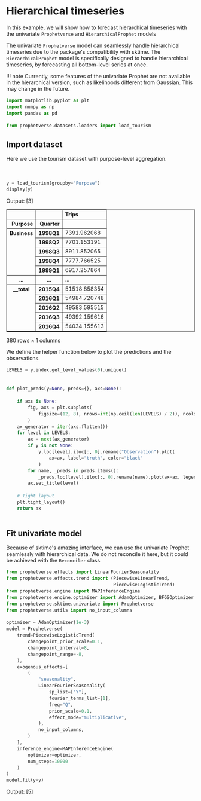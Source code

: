 # Hierarchical timeseries
In this example, we will show how to forecast hierarchical timeseries
with the univariate `Prophetverse` and `HierarchicalProphet` models

The univariate `Prophetverse` model can seamlessly handle hierarchical timeseries
due to the package's compatibility with sktime. The `HierarchicalProphet` model
is specifically designed to handle hierarchical timeseries, by forecasting all
bottom-level series at once. 

!!! note
    Currently, some features of the univariate Prophet are not available in the hierarchical
    version, such as likelihoods different from Gaussian. This may change in the future.





```python
import matplotlib.pyplot as plt
import numpy as np
import pandas as pd

from prophetverse.datasets.loaders import load_tourism


```

## Import dataset

Here we use the tourism dataset with purpose-level aggregation.



```python


y = load_tourism(groupby="Purpose")
display(y)


```
<p class="cell-output-title jp-RenderedText jp-OutputArea-output">Output: <span class="cell-output-count">[3]</span></p>


<div>
<style scoped>
    .dataframe tbody tr th:only-of-type {
        vertical-align: middle;
    }

    .dataframe tbody tr th {
        vertical-align: top;
    }

    .dataframe thead th {
        text-align: right;
    }
</style>
<table border="1" class="dataframe">
  <thead>
    <tr style="text-align: right;">
      <th></th>
      <th></th>
      <th>Trips</th>
    </tr>
    <tr>
      <th>Purpose</th>
      <th>Quarter</th>
      <th></th>
    </tr>
  </thead>
  <tbody>
    <tr>
      <th rowspan="5" valign="top">Business</th>
      <th>1998Q1</th>
      <td>7391.962068</td>
    </tr>
    <tr>
      <th>1998Q2</th>
      <td>7701.153191</td>
    </tr>
    <tr>
      <th>1998Q3</th>
      <td>8911.852065</td>
    </tr>
    <tr>
      <th>1998Q4</th>
      <td>7777.766525</td>
    </tr>
    <tr>
      <th>1999Q1</th>
      <td>6917.257864</td>
    </tr>
    <tr>
      <th>...</th>
      <th>...</th>
      <td>...</td>
    </tr>
    <tr>
      <th rowspan="5" valign="top">__total</th>
      <th>2015Q4</th>
      <td>51518.858354</td>
    </tr>
    <tr>
      <th>2016Q1</th>
      <td>54984.720748</td>
    </tr>
    <tr>
      <th>2016Q2</th>
      <td>49583.595515</td>
    </tr>
    <tr>
      <th>2016Q3</th>
      <td>49392.159616</td>
    </tr>
    <tr>
      <th>2016Q4</th>
      <td>54034.155613</td>
    </tr>
  </tbody>
</table>
<p>380 rows × 1 columns</p>
</div>



We define the helper function below to plot the predictions and the observations.




```python
LEVELS = y.index.get_level_values(0).unique()


def plot_preds(y=None, preds={}, axs=None):

    if axs is None:
        fig, axs = plt.subplots(
            figsize=(12, 8), nrows=int(np.ceil(len(LEVELS) / 2)), ncols=2
        )
    ax_generator = iter(axs.flatten())
    for level in LEVELS:
        ax = next(ax_generator)
        if y is not None:
            y.loc[level].iloc[:, 0].rename("Observation").plot(
                ax=ax, label="truth", color="black"
            )
        for name, _preds in preds.items():
            _preds.loc[level].iloc[:, 0].rename(name).plot(ax=ax, legend=True)
        ax.set_title(level)

    # Tight layout
    plt.tight_layout()
    return ax



```

## Fit univariate model

Because of sktime's amazing interface, we can use the univariate Prophet seamlessly with hierarchical data. We do not reconcile it here, but it could be achieved with the `Reconciler` class.




```python
from prophetverse.effects import LinearFourierSeasonality
from prophetverse.effects.trend import (PiecewiseLinearTrend,
                                        PiecewiseLogisticTrend)
from prophetverse.engine import MAPInferenceEngine
from prophetverse.engine.optimizer import AdamOptimizer, BFGSOptimizer
from prophetverse.sktime.univariate import Prophetverse
from prophetverse.utils import no_input_columns

optimizer = AdamOptimizer(1e-3)
model = Prophetverse(
    trend=PiecewiseLogisticTrend(
        changepoint_prior_scale=0.1,
        changepoint_interval=8,
        changepoint_range=-8,
    ),
    exogenous_effects=[
        (
            "seasonality",
            LinearFourierSeasonality(
                sp_list=["Y"],
                fourier_terms_list=[1],
                freq="Q",
                prior_scale=0.1,
                effect_mode="multiplicative",
            ),
            no_input_columns,
        )
    ],
    inference_engine=MAPInferenceEngine(
        optimizer=optimizer,
        num_steps=10000
    )
)
model.fit(y=y)


```
<p class="cell-output-title jp-RenderedText jp-OutputArea-output">Output: <span class="cell-output-count">[5]</span></p>




<style>#sk-20ff3454-d574-48c2-8425-4a26c76be409 {
    /* Definition of color scheme common for light and dark mode */
    --sklearn-color-text: black;
    --sklearn-color-line: gray;
    /* Definition of color scheme for objects */
    --sklearn-color-level-0: #fff5e6;
    --sklearn-color-level-1: #f6e4d2;
    --sklearn-color-level-2: #ffe0b3;
    --sklearn-color-level-3: chocolate;

    /* Specific color for light theme */
    --sklearn-color-text-on-default-background: var(--theme-code-foreground, var(--jp-content-font-color1, black));
    --sklearn-color-background: var(--theme-background, var(--jp-layout-color0, white));
    --sklearn-color-border-box: var(--theme-code-foreground, var(--jp-content-font-color1, black));
    --sklearn-color-icon: #696969;

    @media (prefers-color-scheme: dark) {
      /* Redefinition of color scheme for dark theme */
      --sklearn-color-text-on-default-background: var(--theme-code-foreground, var(--jp-content-font-color1, white));
      --sklearn-color-background: var(--theme-background, var(--jp-layout-color0, #111));
      --sklearn-color-border-box: var(--theme-code-foreground, var(--jp-content-font-color1, white));
      --sklearn-color-icon: #878787;
    }
  }

  #sk-20ff3454-d574-48c2-8425-4a26c76be409 {
    color: var(--sklearn-color-text);
  }

  #sk-20ff3454-d574-48c2-8425-4a26c76be409 pre {
    padding: 0;
  }

  #sk-20ff3454-d574-48c2-8425-4a26c76be409 input.sk-hidden--visually {
    border: 0;
    clip: rect(1px 1px 1px 1px);
    clip: rect(1px, 1px, 1px, 1px);
    height: 1px;
    margin: -1px;
    overflow: hidden;
    padding: 0;
    position: absolute;
    width: 1px;
  }

  #sk-20ff3454-d574-48c2-8425-4a26c76be409 div.sk-dashed-wrapped {
    border: 1px dashed var(--sklearn-color-line);
    margin: 0 0.4em 0.5em 0.4em;
    box-sizing: border-box;
    padding-bottom: 0.4em;
    background-color: var(--sklearn-color-background);
  }

  #sk-20ff3454-d574-48c2-8425-4a26c76be409 div.sk-container {
    /* jupyter's `normalize.less` sets `[hidden] { display: none; }`
       but bootstrap.min.css set `[hidden] { display: none !important; }`
       so we also need the `!important` here to be able to override the
       default hidden behavior on the sphinx rendered scikit-learn.org.
       See: https://github.com/scikit-learn/scikit-learn/issues/21755 */
    display: inline-block !important;
    position: relative;
  }

  #sk-20ff3454-d574-48c2-8425-4a26c76be409 div.sk-text-repr-fallback {
    display: none;
  }

  div.sk-parallel-item,
  div.sk-serial,
  div.sk-item {
    /* draw centered vertical line to link estimators */
    background-image: linear-gradient(var(--sklearn-color-text-on-default-background), var(--sklearn-color-text-on-default-background));
    background-size: 2px 100%;
    background-repeat: no-repeat;
    background-position: center center;
  }

  /* Parallel-specific style estimator block */

  #sk-20ff3454-d574-48c2-8425-4a26c76be409 div.sk-parallel-item::after {
    content: "";
    width: 100%;
    border-bottom: 2px solid var(--sklearn-color-text-on-default-background);
    flex-grow: 1;
  }

  #sk-20ff3454-d574-48c2-8425-4a26c76be409 div.sk-parallel {
    display: flex;
    align-items: stretch;
    justify-content: center;
    background-color: var(--sklearn-color-background);
    position: relative;
  }

  #sk-20ff3454-d574-48c2-8425-4a26c76be409 div.sk-parallel-item {
    display: flex;
    flex-direction: column;
  }

  #sk-20ff3454-d574-48c2-8425-4a26c76be409 div.sk-parallel-item:first-child::after {
    align-self: flex-end;
    width: 50%;
  }

  #sk-20ff3454-d574-48c2-8425-4a26c76be409 div.sk-parallel-item:last-child::after {
    align-self: flex-start;
    width: 50%;
  }

  #sk-20ff3454-d574-48c2-8425-4a26c76be409 div.sk-parallel-item:only-child::after {
    width: 0;
  }

  /* Serial-specific style estimator block */

  #sk-20ff3454-d574-48c2-8425-4a26c76be409 div.sk-serial {
    display: flex;
    flex-direction: column;
    align-items: center;
    background-color: var(--sklearn-color-background);
    padding-right: 1em;
    padding-left: 1em;
  }


  /* Toggleable style: style used for estimator/Pipeline/ColumnTransformer box that is
  clickable and can be expanded/collapsed.
  - Pipeline and ColumnTransformer use this feature and define the default style
  - Estimators will overwrite some part of the style using the `sk-estimator` class
  */

  /* Pipeline and ColumnTransformer style (default) */

  #sk-20ff3454-d574-48c2-8425-4a26c76be409 div.sk-toggleable {
    /* Default theme specific background. It is overwritten whether we have a
    specific estimator or a Pipeline/ColumnTransformer */
    background-color: var(--sklearn-color-background);
  }

  /* Toggleable label */
  #sk-20ff3454-d574-48c2-8425-4a26c76be409 label.sk-toggleable__label {
    cursor: pointer;
    display: block;
    width: 100%;
    margin-bottom: 0;
    padding: 0.5em;
    box-sizing: border-box;
    text-align: center;
  }

  #sk-20ff3454-d574-48c2-8425-4a26c76be409 label.sk-toggleable__label-arrow:before {
    /* Arrow on the left of the label */
    content: "▸";
    float: left;
    margin-right: 0.25em;
    color: var(--sklearn-color-icon);
  }

  #sk-20ff3454-d574-48c2-8425-4a26c76be409 label.sk-toggleable__label-arrow:hover:before {
    color: var(--sklearn-color-text);
  }

  /* Toggleable content - dropdown */

  #sk-20ff3454-d574-48c2-8425-4a26c76be409 div.sk-toggleable__content {
    max-height: 0;
    max-width: 0;
    overflow: hidden;
    text-align: left;
    background-color: var(--sklearn-color-level-0);
  }

  #sk-20ff3454-d574-48c2-8425-4a26c76be409 div.sk-toggleable__content pre {
    margin: 0.2em;
    border-radius: 0.25em;
    color: var(--sklearn-color-text);
    background-color: var(--sklearn-color-level-0);
  }

  #sk-20ff3454-d574-48c2-8425-4a26c76be409 input.sk-toggleable__control:checked~div.sk-toggleable__content {
    /* Expand drop-down */
    max-height: 200px;
    max-width: 100%;
    overflow: auto;
  }

  #sk-20ff3454-d574-48c2-8425-4a26c76be409 input.sk-toggleable__control:checked~label.sk-toggleable__label-arrow:before {
    content: "▾";
  }

  /* Pipeline/ColumnTransformer-specific style */

  #sk-20ff3454-d574-48c2-8425-4a26c76be409 div.sk-label input.sk-toggleable__control:checked~label.sk-toggleable__label {
    color: var(--sklearn-color-text);
    background-color: var(--sklearn-color-level-2);
  }

  /* Estimator-specific style */

  /* Colorize estimator box */
  #sk-20ff3454-d574-48c2-8425-4a26c76be409 div.sk-estimator input.sk-toggleable__control:checked~label.sk-toggleable__label {
    /* unfitted */
    background-color: var(--sklearn-color-level-2);
  }

  #sk-20ff3454-d574-48c2-8425-4a26c76be409 div.sk-label label.sk-toggleable__label,
  #sk-20ff3454-d574-48c2-8425-4a26c76be409 div.sk-label label {
    /* The background is the default theme color */
    color: var(--sklearn-color-text-on-default-background);
  }

  /* On hover, darken the color of the background */
  #sk-20ff3454-d574-48c2-8425-4a26c76be409 div.sk-label:hover label.sk-toggleable__label {
    color: var(--sklearn-color-text);
    background-color: var(--sklearn-color-level-2);
  }

  /* Estimator label */

  #sk-20ff3454-d574-48c2-8425-4a26c76be409 div.sk-label label {
    font-family: monospace;
    font-weight: bold;
    display: inline-block;
    line-height: 1.2em;
  }

  #sk-20ff3454-d574-48c2-8425-4a26c76be409 div.sk-label-container {
    text-align: center;
  }

  /* Estimator-specific */
  #sk-20ff3454-d574-48c2-8425-4a26c76be409 div.sk-estimator {
    font-family: monospace;
    border: 1px dotted var(--sklearn-color-border-box);
    border-radius: 0.25em;
    box-sizing: border-box;
    margin-bottom: 0.5em;
    background-color: var(--sklearn-color-level-0);
  }

  /* on hover */
  #sk-20ff3454-d574-48c2-8425-4a26c76be409 div.sk-estimator:hover {
    background-color: var(--sklearn-color-level-2);
  }

  /* Specification for estimator info */

  .sk-estimator-doc-link,
  a:link.sk-estimator-doc-link,
  a:visited.sk-estimator-doc-link {
    float: right;
    font-size: smaller;
    line-height: 1em;
    font-family: monospace;
    background-color: var(--sklearn-color-background);
    border-radius: 1em;
    height: 1em;
    width: 1em;
    text-decoration: none !important;
    margin-left: 1ex;
    border: var(--sklearn-color-level-1) 1pt solid;
    color: var(--sklearn-color-level-1);
  }

  /* On hover */
  div.sk-estimator:hover .sk-estimator-doc-link:hover,
  .sk-estimator-doc-link:hover,
  div.sk-label-container:hover .sk-estimator-doc-link:hover,
  .sk-estimator-doc-link:hover {
    background-color: var(--sklearn-color-level-3);
    color: var(--sklearn-color-background);
    text-decoration: none;
  }

  /* Span, style for the box shown on hovering the info icon */
  .sk-estimator-doc-link span {
    display: none;
    z-index: 9999;
    position: relative;
    font-weight: normal;
    right: .2ex;
    padding: .5ex;
    margin: .5ex;
    width: min-content;
    min-width: 20ex;
    max-width: 50ex;
    color: var(--sklearn-color-text);
    box-shadow: 2pt 2pt 4pt #999;
    background: var(--sklearn-color-level-0);
    border: .5pt solid var(--sklearn-color-level-3);
  }

  .sk-estimator-doc-link:hover span {
    display: block;
  }

  /* "?"-specific style due to the `<a>` HTML tag */

  #sk-20ff3454-d574-48c2-8425-4a26c76be409 a.estimator_doc_link {
    float: right;
    font-size: 1rem;
    line-height: 1em;
    font-family: monospace;
    background-color: var(--sklearn-color-background);
    border-radius: 1rem;
    height: 1rem;
    width: 1rem;
    text-decoration: none;
    color: var(--sklearn-color-level-1);
    border: var(--sklearn-color-level-1) 1pt solid;
  }

  /* On hover */
  #sk-20ff3454-d574-48c2-8425-4a26c76be409 a.estimator_doc_link:hover {
    background-color: var(--sklearn-color-level-3);
    color: var(--sklearn-color-background);
    text-decoration: none;
  }
</style><div id='sk-20ff3454-d574-48c2-8425-4a26c76be409' class="sk-top-container"><div class="sk-text-repr-fallback"><pre>Prophetverse(exogenous_effects=[(&#x27;seasonality&#x27;,
                                 LinearFourierSeasonality(effect_mode=&#x27;multiplicative&#x27;,
                                                          fourier_terms_list=[1],
                                                          freq=&#x27;Q&#x27;,
                                                          prior_scale=0.1,
                                                          sp_list=[&#x27;Y&#x27;]),
                                 &#x27;^$&#x27;)],
             inference_engine=MAPInferenceEngine(optimizer=AdamOptimizer()),
             trend=PiecewiseLogisticTrend(capacity_prior=&lt;numpyro.distributions.distribution.TransformedDistribution object at 0x179ef8ad0&gt;,
                                          changepoint_interval=8,
                                          changepoint_prior_scale=0.1,
                                          changepoint_range=-8))</pre><b>Please rerun this cell to show the HTML repr or trust the notebook.</b></div><div class="sk-container" hidden><div class="sk-item sk-dashed-wrapped"><div class='sk-label-container'><div class="sk-label sk-toggleable"><input class="sk-toggleable__control sk-hidden--visually" id=UUID('f7f227cf-d271-4cba-9f01-9e7a52fd1d83') type="checkbox" ><label for=UUID('f7f227cf-d271-4cba-9f01-9e7a52fd1d83') class='sk-toggleable__label sk-toggleable__label-arrow'>Prophetverse</label><div class="sk-toggleable__content"><pre>Prophetverse(exogenous_effects=[(&#x27;seasonality&#x27;,
                                 LinearFourierSeasonality(effect_mode=&#x27;multiplicative&#x27;,
                                                          fourier_terms_list=[1],
                                                          freq=&#x27;Q&#x27;,
                                                          prior_scale=0.1,
                                                          sp_list=[&#x27;Y&#x27;]),
                                 &#x27;^$&#x27;)],
             inference_engine=MAPInferenceEngine(optimizer=AdamOptimizer()),
             trend=PiecewiseLogisticTrend(capacity_prior=&lt;numpyro.distributions.distribution.TransformedDistribution object at 0x179ef8ad0&gt;,
                                          changepoint_interval=8,
                                          changepoint_prior_scale=0.1,
                                          changepoint_range=-8))</pre></div></div></div><div class="sk-parallel"><div class="sk-parallel-item"><div class="sk-item"><div class='sk-label-container'><div class="sk-label sk-toggleable"><input class="sk-toggleable__control sk-hidden--visually" id=UUID('7596c1bc-76a5-423a-bb39-d29efa2ddacc') type="checkbox" ><label for=UUID('7596c1bc-76a5-423a-bb39-d29efa2ddacc') class='sk-toggleable__label sk-toggleable__label-arrow'>trend: PiecewiseLogisticTrend</label><div class="sk-toggleable__content"><pre>PiecewiseLogisticTrend(capacity_prior=&lt;numpyro.distributions.distribution.TransformedDistribution object at 0x179ef8ad0&gt;,
                       changepoint_interval=8, changepoint_prior_scale=0.1,
                       changepoint_range=-8)</pre></div></div></div><div class="sk-serial"><div class='sk-item'><div class="sk-estimator sk-toggleable"><input class="sk-toggleable__control sk-hidden--visually" id=UUID('21daf77c-58f0-4509-bc21-6017f4847abc') type="checkbox" ><label for=UUID('21daf77c-58f0-4509-bc21-6017f4847abc') class='sk-toggleable__label sk-toggleable__label-arrow'>PiecewiseLogisticTrend</label><div class="sk-toggleable__content"><pre>PiecewiseLogisticTrend(capacity_prior=&lt;numpyro.distributions.distribution.TransformedDistribution object at 0x179ef8ad0&gt;,
                       changepoint_interval=8, changepoint_prior_scale=0.1,
                       changepoint_range=-8)</pre></div></div></div></div></div></div></div></div></div></div>



### Forecasting with automatic upcasting
To call the same methods we used in the univariate case, we do not need to change
a single line of code. The only difference is that the output will be a `pd.DataFrame`
with more rows and index levels.




```python
forecast_horizon = pd.period_range("1997Q1",
                                   "2020Q4",
                                   freq="Q")
preds = model.predict(fh=forecast_horizon)
display(preds.head())

# Plot
plot_preds(y, {"Prophet": preds})
plt.show()


```
<p class="cell-output-title jp-RenderedText jp-OutputArea-output">Output: <span class="cell-output-count">[6]</span></p>


<div>
<style scoped>
    .dataframe tbody tr th:only-of-type {
        vertical-align: middle;
    }

    .dataframe tbody tr th {
        vertical-align: top;
    }

    .dataframe thead th {
        text-align: right;
    }
</style>
<table border="1" class="dataframe">
  <thead>
    <tr style="text-align: right;">
      <th></th>
      <th></th>
      <th>Trips</th>
    </tr>
    <tr>
      <th>Purpose</th>
      <th>Quarter</th>
      <th></th>
    </tr>
  </thead>
  <tbody>
    <tr>
      <th rowspan="5" valign="top">Business</th>
      <th>1997Q1</th>
      <td>7125.237305</td>
    </tr>
    <tr>
      <th>1997Q2</th>
      <td>8061.900391</td>
    </tr>
    <tr>
      <th>1997Q3</th>
      <td>8989.023438</td>
    </tr>
    <tr>
      <th>1997Q4</th>
      <td>8044.009766</td>
    </tr>
    <tr>
      <th>1998Q1</th>
      <td>7125.237305</td>
    </tr>
  </tbody>
</table>
</div>



    
![png](file_files/output_9_1.png)
    


The same applies to the decomposition method:




```python
decomposition = model.predict_components(fh=forecast_horizon)
decomposition.head()

```
<p class="cell-output-title jp-RenderedText jp-OutputArea-output">Output: <span class="cell-output-count">[7]</span></p>




<div>
<style scoped>
    .dataframe tbody tr th:only-of-type {
        vertical-align: middle;
    }

    .dataframe tbody tr th {
        vertical-align: top;
    }

    .dataframe thead th {
        text-align: right;
    }
</style>
<table border="1" class="dataframe">
  <thead>
    <tr style="text-align: right;">
      <th></th>
      <th></th>
      <th>mean</th>
      <th>obs</th>
      <th>seasonality</th>
      <th>trend</th>
    </tr>
  </thead>
  <tbody>
    <tr>
      <th rowspan="5" valign="top">Business</th>
      <th>1997Q1</th>
      <td>7125.237305</td>
      <td>7101.120117</td>
      <td>-931.724731</td>
      <td>8056.961426</td>
    </tr>
    <tr>
      <th>1997Q2</th>
      <td>8061.900391</td>
      <td>8066.260742</td>
      <td>4.934896</td>
      <td>8056.961426</td>
    </tr>
    <tr>
      <th>1997Q3</th>
      <td>8989.023438</td>
      <td>9012.174805</td>
      <td>932.059998</td>
      <td>8056.961426</td>
    </tr>
    <tr>
      <th>1997Q4</th>
      <td>8044.009766</td>
      <td>8084.395996</td>
      <td>-12.956843</td>
      <td>8056.961426</td>
    </tr>
    <tr>
      <th>1998Q1</th>
      <td>7125.237305</td>
      <td>7118.538574</td>
      <td>-931.724731</td>
      <td>8056.961426</td>
    </tr>
  </tbody>
</table>
</div>



## Hierarchical Prophet

Now, let's use the hierarchical prophet to forecast all of the series at once.
The interface here is the same as the univariate case. The fit step can
take a little longer since there are more parameters to estimate.




```python

import numpyro

from prophetverse.sktime.multivariate import HierarchicalProphet

numpyro.enable_x64()
model_hier = HierarchicalProphet(
    trend=PiecewiseLogisticTrend(
        changepoint_prior_scale=0.1,
        changepoint_interval=8,
        changepoint_range=-8,
    ),
    exogenous_effects=[
        (
            "seasonality",
            LinearFourierSeasonality(
                sp_list=["Y"],
                fourier_terms_list=[1],
                freq="Q",
                prior_scale=0.1,
                effect_mode="multiplicative",
            ),
            no_input_columns,
        )
    ],
    inference_engine=MAPInferenceEngine(optimizer=optimizer,
                                        num_steps=40_000),
)


model_hier.fit(y=y)


```
<p class="cell-output-title jp-RenderedText jp-OutputArea-output">Output: <span class="cell-output-count">[8]</span></p>




<style>#sk-31153100-50fe-45d1-8bff-7fb646022204 {
    /* Definition of color scheme common for light and dark mode */
    --sklearn-color-text: black;
    --sklearn-color-line: gray;
    /* Definition of color scheme for objects */
    --sklearn-color-level-0: #fff5e6;
    --sklearn-color-level-1: #f6e4d2;
    --sklearn-color-level-2: #ffe0b3;
    --sklearn-color-level-3: chocolate;

    /* Specific color for light theme */
    --sklearn-color-text-on-default-background: var(--theme-code-foreground, var(--jp-content-font-color1, black));
    --sklearn-color-background: var(--theme-background, var(--jp-layout-color0, white));
    --sklearn-color-border-box: var(--theme-code-foreground, var(--jp-content-font-color1, black));
    --sklearn-color-icon: #696969;

    @media (prefers-color-scheme: dark) {
      /* Redefinition of color scheme for dark theme */
      --sklearn-color-text-on-default-background: var(--theme-code-foreground, var(--jp-content-font-color1, white));
      --sklearn-color-background: var(--theme-background, var(--jp-layout-color0, #111));
      --sklearn-color-border-box: var(--theme-code-foreground, var(--jp-content-font-color1, white));
      --sklearn-color-icon: #878787;
    }
  }

  #sk-31153100-50fe-45d1-8bff-7fb646022204 {
    color: var(--sklearn-color-text);
  }

  #sk-31153100-50fe-45d1-8bff-7fb646022204 pre {
    padding: 0;
  }

  #sk-31153100-50fe-45d1-8bff-7fb646022204 input.sk-hidden--visually {
    border: 0;
    clip: rect(1px 1px 1px 1px);
    clip: rect(1px, 1px, 1px, 1px);
    height: 1px;
    margin: -1px;
    overflow: hidden;
    padding: 0;
    position: absolute;
    width: 1px;
  }

  #sk-31153100-50fe-45d1-8bff-7fb646022204 div.sk-dashed-wrapped {
    border: 1px dashed var(--sklearn-color-line);
    margin: 0 0.4em 0.5em 0.4em;
    box-sizing: border-box;
    padding-bottom: 0.4em;
    background-color: var(--sklearn-color-background);
  }

  #sk-31153100-50fe-45d1-8bff-7fb646022204 div.sk-container {
    /* jupyter's `normalize.less` sets `[hidden] { display: none; }`
       but bootstrap.min.css set `[hidden] { display: none !important; }`
       so we also need the `!important` here to be able to override the
       default hidden behavior on the sphinx rendered scikit-learn.org.
       See: https://github.com/scikit-learn/scikit-learn/issues/21755 */
    display: inline-block !important;
    position: relative;
  }

  #sk-31153100-50fe-45d1-8bff-7fb646022204 div.sk-text-repr-fallback {
    display: none;
  }

  div.sk-parallel-item,
  div.sk-serial,
  div.sk-item {
    /* draw centered vertical line to link estimators */
    background-image: linear-gradient(var(--sklearn-color-text-on-default-background), var(--sklearn-color-text-on-default-background));
    background-size: 2px 100%;
    background-repeat: no-repeat;
    background-position: center center;
  }

  /* Parallel-specific style estimator block */

  #sk-31153100-50fe-45d1-8bff-7fb646022204 div.sk-parallel-item::after {
    content: "";
    width: 100%;
    border-bottom: 2px solid var(--sklearn-color-text-on-default-background);
    flex-grow: 1;
  }

  #sk-31153100-50fe-45d1-8bff-7fb646022204 div.sk-parallel {
    display: flex;
    align-items: stretch;
    justify-content: center;
    background-color: var(--sklearn-color-background);
    position: relative;
  }

  #sk-31153100-50fe-45d1-8bff-7fb646022204 div.sk-parallel-item {
    display: flex;
    flex-direction: column;
  }

  #sk-31153100-50fe-45d1-8bff-7fb646022204 div.sk-parallel-item:first-child::after {
    align-self: flex-end;
    width: 50%;
  }

  #sk-31153100-50fe-45d1-8bff-7fb646022204 div.sk-parallel-item:last-child::after {
    align-self: flex-start;
    width: 50%;
  }

  #sk-31153100-50fe-45d1-8bff-7fb646022204 div.sk-parallel-item:only-child::after {
    width: 0;
  }

  /* Serial-specific style estimator block */

  #sk-31153100-50fe-45d1-8bff-7fb646022204 div.sk-serial {
    display: flex;
    flex-direction: column;
    align-items: center;
    background-color: var(--sklearn-color-background);
    padding-right: 1em;
    padding-left: 1em;
  }


  /* Toggleable style: style used for estimator/Pipeline/ColumnTransformer box that is
  clickable and can be expanded/collapsed.
  - Pipeline and ColumnTransformer use this feature and define the default style
  - Estimators will overwrite some part of the style using the `sk-estimator` class
  */

  /* Pipeline and ColumnTransformer style (default) */

  #sk-31153100-50fe-45d1-8bff-7fb646022204 div.sk-toggleable {
    /* Default theme specific background. It is overwritten whether we have a
    specific estimator or a Pipeline/ColumnTransformer */
    background-color: var(--sklearn-color-background);
  }

  /* Toggleable label */
  #sk-31153100-50fe-45d1-8bff-7fb646022204 label.sk-toggleable__label {
    cursor: pointer;
    display: block;
    width: 100%;
    margin-bottom: 0;
    padding: 0.5em;
    box-sizing: border-box;
    text-align: center;
  }

  #sk-31153100-50fe-45d1-8bff-7fb646022204 label.sk-toggleable__label-arrow:before {
    /* Arrow on the left of the label */
    content: "▸";
    float: left;
    margin-right: 0.25em;
    color: var(--sklearn-color-icon);
  }

  #sk-31153100-50fe-45d1-8bff-7fb646022204 label.sk-toggleable__label-arrow:hover:before {
    color: var(--sklearn-color-text);
  }

  /* Toggleable content - dropdown */

  #sk-31153100-50fe-45d1-8bff-7fb646022204 div.sk-toggleable__content {
    max-height: 0;
    max-width: 0;
    overflow: hidden;
    text-align: left;
    background-color: var(--sklearn-color-level-0);
  }

  #sk-31153100-50fe-45d1-8bff-7fb646022204 div.sk-toggleable__content pre {
    margin: 0.2em;
    border-radius: 0.25em;
    color: var(--sklearn-color-text);
    background-color: var(--sklearn-color-level-0);
  }

  #sk-31153100-50fe-45d1-8bff-7fb646022204 input.sk-toggleable__control:checked~div.sk-toggleable__content {
    /* Expand drop-down */
    max-height: 200px;
    max-width: 100%;
    overflow: auto;
  }

  #sk-31153100-50fe-45d1-8bff-7fb646022204 input.sk-toggleable__control:checked~label.sk-toggleable__label-arrow:before {
    content: "▾";
  }

  /* Pipeline/ColumnTransformer-specific style */

  #sk-31153100-50fe-45d1-8bff-7fb646022204 div.sk-label input.sk-toggleable__control:checked~label.sk-toggleable__label {
    color: var(--sklearn-color-text);
    background-color: var(--sklearn-color-level-2);
  }

  /* Estimator-specific style */

  /* Colorize estimator box */
  #sk-31153100-50fe-45d1-8bff-7fb646022204 div.sk-estimator input.sk-toggleable__control:checked~label.sk-toggleable__label {
    /* unfitted */
    background-color: var(--sklearn-color-level-2);
  }

  #sk-31153100-50fe-45d1-8bff-7fb646022204 div.sk-label label.sk-toggleable__label,
  #sk-31153100-50fe-45d1-8bff-7fb646022204 div.sk-label label {
    /* The background is the default theme color */
    color: var(--sklearn-color-text-on-default-background);
  }

  /* On hover, darken the color of the background */
  #sk-31153100-50fe-45d1-8bff-7fb646022204 div.sk-label:hover label.sk-toggleable__label {
    color: var(--sklearn-color-text);
    background-color: var(--sklearn-color-level-2);
  }

  /* Estimator label */

  #sk-31153100-50fe-45d1-8bff-7fb646022204 div.sk-label label {
    font-family: monospace;
    font-weight: bold;
    display: inline-block;
    line-height: 1.2em;
  }

  #sk-31153100-50fe-45d1-8bff-7fb646022204 div.sk-label-container {
    text-align: center;
  }

  /* Estimator-specific */
  #sk-31153100-50fe-45d1-8bff-7fb646022204 div.sk-estimator {
    font-family: monospace;
    border: 1px dotted var(--sklearn-color-border-box);
    border-radius: 0.25em;
    box-sizing: border-box;
    margin-bottom: 0.5em;
    background-color: var(--sklearn-color-level-0);
  }

  /* on hover */
  #sk-31153100-50fe-45d1-8bff-7fb646022204 div.sk-estimator:hover {
    background-color: var(--sklearn-color-level-2);
  }

  /* Specification for estimator info */

  .sk-estimator-doc-link,
  a:link.sk-estimator-doc-link,
  a:visited.sk-estimator-doc-link {
    float: right;
    font-size: smaller;
    line-height: 1em;
    font-family: monospace;
    background-color: var(--sklearn-color-background);
    border-radius: 1em;
    height: 1em;
    width: 1em;
    text-decoration: none !important;
    margin-left: 1ex;
    border: var(--sklearn-color-level-1) 1pt solid;
    color: var(--sklearn-color-level-1);
  }

  /* On hover */
  div.sk-estimator:hover .sk-estimator-doc-link:hover,
  .sk-estimator-doc-link:hover,
  div.sk-label-container:hover .sk-estimator-doc-link:hover,
  .sk-estimator-doc-link:hover {
    background-color: var(--sklearn-color-level-3);
    color: var(--sklearn-color-background);
    text-decoration: none;
  }

  /* Span, style for the box shown on hovering the info icon */
  .sk-estimator-doc-link span {
    display: none;
    z-index: 9999;
    position: relative;
    font-weight: normal;
    right: .2ex;
    padding: .5ex;
    margin: .5ex;
    width: min-content;
    min-width: 20ex;
    max-width: 50ex;
    color: var(--sklearn-color-text);
    box-shadow: 2pt 2pt 4pt #999;
    background: var(--sklearn-color-level-0);
    border: .5pt solid var(--sklearn-color-level-3);
  }

  .sk-estimator-doc-link:hover span {
    display: block;
  }

  /* "?"-specific style due to the `<a>` HTML tag */

  #sk-31153100-50fe-45d1-8bff-7fb646022204 a.estimator_doc_link {
    float: right;
    font-size: 1rem;
    line-height: 1em;
    font-family: monospace;
    background-color: var(--sklearn-color-background);
    border-radius: 1rem;
    height: 1rem;
    width: 1rem;
    text-decoration: none;
    color: var(--sklearn-color-level-1);
    border: var(--sklearn-color-level-1) 1pt solid;
  }

  /* On hover */
  #sk-31153100-50fe-45d1-8bff-7fb646022204 a.estimator_doc_link:hover {
    background-color: var(--sklearn-color-level-3);
    color: var(--sklearn-color-background);
    text-decoration: none;
  }
</style><div id='sk-31153100-50fe-45d1-8bff-7fb646022204' class="sk-top-container"><div class="sk-text-repr-fallback"><pre>HierarchicalProphet(exogenous_effects=[(&#x27;seasonality&#x27;,
                                        LinearFourierSeasonality(effect_mode=&#x27;multiplicative&#x27;,
                                                                 fourier_terms_list=[1],
                                                                 freq=&#x27;Q&#x27;,
                                                                 prior_scale=0.1,
                                                                 sp_list=[&#x27;Y&#x27;]),
                                        &#x27;^$&#x27;)],
                    inference_engine=MAPInferenceEngine(num_steps=40000,
                                                        optimizer=AdamOptimizer()),
                    trend=PiecewiseLogisticTrend(capacity_prior=&lt;numpyro.distributions.distribution.TransformedDistribution object at 0x31d3e4250&gt;,
                                                 changepoint_interval=8,
                                                 changepoint_prior_scale=0.1,
                                                 changepoint_range=-8))</pre><b>Please rerun this cell to show the HTML repr or trust the notebook.</b></div><div class="sk-container" hidden><div class="sk-item sk-dashed-wrapped"><div class='sk-label-container'><div class="sk-label sk-toggleable"><input class="sk-toggleable__control sk-hidden--visually" id=UUID('34003c35-451f-4df9-898d-b1e527649911') type="checkbox" ><label for=UUID('34003c35-451f-4df9-898d-b1e527649911') class='sk-toggleable__label sk-toggleable__label-arrow'>HierarchicalProphet</label><div class="sk-toggleable__content"><pre>HierarchicalProphet(exogenous_effects=[(&#x27;seasonality&#x27;,
                                        LinearFourierSeasonality(effect_mode=&#x27;multiplicative&#x27;,
                                                                 fourier_terms_list=[1],
                                                                 freq=&#x27;Q&#x27;,
                                                                 prior_scale=0.1,
                                                                 sp_list=[&#x27;Y&#x27;]),
                                        &#x27;^$&#x27;)],
                    inference_engine=MAPInferenceEngine(num_steps=40000,
                                                        optimizer=AdamOptimizer()),
                    trend=PiecewiseLogisticTrend(capacity_prior=&lt;numpyro.distributions.distribution.TransformedDistribution object at 0x31d3e4250&gt;,
                                                 changepoint_interval=8,
                                                 changepoint_prior_scale=0.1,
                                                 changepoint_range=-8))</pre></div></div></div><div class="sk-parallel"><div class="sk-parallel-item"><div class="sk-item"><div class='sk-label-container'><div class="sk-label sk-toggleable"><input class="sk-toggleable__control sk-hidden--visually" id=UUID('1db5af64-d066-4440-add2-27957b3fe340') type="checkbox" ><label for=UUID('1db5af64-d066-4440-add2-27957b3fe340') class='sk-toggleable__label sk-toggleable__label-arrow'>trend: PiecewiseLogisticTrend</label><div class="sk-toggleable__content"><pre>PiecewiseLogisticTrend(capacity_prior=&lt;numpyro.distributions.distribution.TransformedDistribution object at 0x31d3e4250&gt;,
                       changepoint_interval=8, changepoint_prior_scale=0.1,
                       changepoint_range=-8)</pre></div></div></div><div class="sk-serial"><div class='sk-item'><div class="sk-estimator sk-toggleable"><input class="sk-toggleable__control sk-hidden--visually" id=UUID('3ab7c40c-7cd2-4c2d-ad42-6f84e6af3c9f') type="checkbox" ><label for=UUID('3ab7c40c-7cd2-4c2d-ad42-6f84e6af3c9f') class='sk-toggleable__label sk-toggleable__label-arrow'>PiecewiseLogisticTrend</label><div class="sk-toggleable__content"><pre>PiecewiseLogisticTrend(capacity_prior=&lt;numpyro.distributions.distribution.TransformedDistribution object at 0x31d3e4250&gt;,
                       changepoint_interval=8, changepoint_prior_scale=0.1,
                       changepoint_range=-8)</pre></div></div></div></div></div></div></div></div></div></div>



### Forecasting with hierarchical prophet




```python
preds_hier = model_hier.predict(fh=forecast_horizon)

plot_preds(
    y,
    preds={
        "Prophet": preds,
        "HierarchicalProphet": preds_hier,
    },
)


```
<p class="cell-output-title jp-RenderedText jp-OutputArea-output">Output: <span class="cell-output-count">[9]</span></p>




    <Axes: title={'center': '__total'}, xlabel='Quarter'>




    
![png](file_files/output_15_1.png)
    


An important difference between the probabilistic features of the
univariate and hierarchical models is that the latter returns quantiles which
consider the correlation between the series. The samples used to compute such quantiles
come from reconciled predictive distributions.





```python
quantiles = model_hier.predict_quantiles(fh=forecast_horizon,
                                         alpha=[0.05, 0.95])
quantiles



```
<p class="cell-output-title jp-RenderedText jp-OutputArea-output">Output: <span class="cell-output-count">[10]</span></p>




<div>
<style scoped>
    .dataframe tbody tr th:only-of-type {
        vertical-align: middle;
    }

    .dataframe tbody tr th {
        vertical-align: top;
    }

    .dataframe thead tr th {
        text-align: left;
    }

    .dataframe thead tr:last-of-type th {
        text-align: right;
    }
</style>
<table border="1" class="dataframe">
  <thead>
    <tr>
      <th></th>
      <th></th>
      <th colspan="2" halign="left">Trips</th>
    </tr>
    <tr>
      <th></th>
      <th></th>
      <th>0.05</th>
      <th>0.95</th>
    </tr>
    <tr>
      <th>Purpose</th>
      <th>Quarter</th>
      <th></th>
      <th></th>
    </tr>
  </thead>
  <tbody>
    <tr>
      <th rowspan="5" valign="top">Business</th>
      <th>1997Q1</th>
      <td>6358.929305</td>
      <td>7865.575299</td>
    </tr>
    <tr>
      <th>1997Q2</th>
      <td>7241.875364</td>
      <td>8769.842057</td>
    </tr>
    <tr>
      <th>1997Q3</th>
      <td>8182.018106</td>
      <td>9719.810573</td>
    </tr>
    <tr>
      <th>1997Q4</th>
      <td>7258.148874</td>
      <td>8770.022330</td>
    </tr>
    <tr>
      <th>1998Q1</th>
      <td>6386.762129</td>
      <td>7883.397145</td>
    </tr>
    <tr>
      <th>...</th>
      <th>...</th>
      <td>...</td>
      <td>...</td>
    </tr>
    <tr>
      <th rowspan="5" valign="top">__total</th>
      <th>2019Q4</th>
      <td>56378.299732</td>
      <td>60593.014331</td>
    </tr>
    <tr>
      <th>2020Q1</th>
      <td>59375.823327</td>
      <td>63717.467400</td>
    </tr>
    <tr>
      <th>2020Q2</th>
      <td>56283.776546</td>
      <td>60528.338894</td>
    </tr>
    <tr>
      <th>2020Q3</th>
      <td>53691.012736</td>
      <td>58122.902616</td>
    </tr>
    <tr>
      <th>2020Q4</th>
      <td>57531.160803</td>
      <td>61906.200465</td>
    </tr>
  </tbody>
</table>
<p>480 rows × 2 columns</p>
</div>




```python
fig, ax = plt.subplots(figsize=(10, 5))

selected_series = "__total"
series = quantiles.loc[selected_series]
ax.fill_between(
    series.index.to_timestamp(),
    series.iloc[:, 0],
    series.iloc[:, -1],
    alpha=0.5,
)
ax.scatter(y.loc[selected_series].index, y.loc[selected_series], marker="o", color="k", alpha=1)
fig.show()


```
<p class="cell-output-title jp-RenderedText jp-OutputArea-output">Output: <span class="cell-output-count">[11]</span></p>


    
![png](file_files/output_18_0.png)
    


### Decomposition with hierarchical prophet
We can also extract the components of the time series with the `predict_components`




```python
from sktime.transformations.hierarchical.aggregate import Aggregator

sites = model_hier.predict_components(fh=forecast_horizon)
sites = Aggregator(flatten_single_levels=True).fit_transform(sites)

for column in sites.columns.difference(["obs"]):
    fig, axs = plt.subplots(
        figsize=(12, 8), nrows=int(np.ceil(len(LEVELS) / 2)), ncols=2
    )
    plot_preds(preds={column: sites[[column]]}, axs=axs)
    # Set figure title
    fig.suptitle(column)
    fig.tight_layout()

```
<p class="cell-output-title jp-RenderedText jp-OutputArea-output">Output: <span class="cell-output-count">[12]</span></p>


    
![png](file_files/output_20_0.png)
    



    
![png](file_files/output_20_1.png)
    



    
![png](file_files/output_20_2.png)
    

